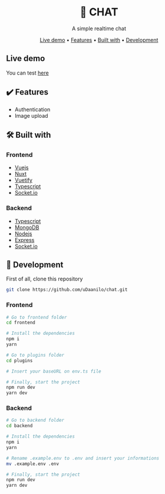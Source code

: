 <h1 align="center">📧 CHAT</h1>
<p align="center">A simple realtime chat</p>

<p align="center">
 <a href="#live-demo">Live demo</a> •
 <a href="#features">Features</a> • 
 <a href="#built-with">Built with</a> • 
 <a href="#development">Development</a>
</p>

## Live demo
You can test [here](https://udaanilo.github.io/chat)

## ✔️ Features
 * Authentication
 * Image upload
## 🛠️ Built with
### Frontend
 * [Vuejs](https://vuejs.org)
 * [Nuxt](https://nuxtjs.org)
 * [Vuetify](https://vuetifyjs.com)
 * [Typescript](https://www.typescriptlang.org)
 * [Socket.io](https://socket.io)
### Backend
 * [Typescript](https://www.typescriptlang.org)
 * [MongoDB](https://www.mongodb.com/)
 * [Nodejs](https://nodejs.dev)
 * [Express](https://expressjs.com/)
 * [Socket.io](https://socket.io)

## 🚧 Development

First of all, clone this repository
```sh
git clone https://github.com/uDaanilo/chat.git
```

### Frontend
```sh
# Go to frontend folder
cd frontend

# Install the dependencies
npm i
yarn

# Go to plugins folder
cd plugins

# Insert your baseURL on env.ts file

# Finally, start the project
npm run dev
yarn dev
```
### Backend
```sh
# Go to backend folder
cd backend

# Install the dependencies
npm i
yarn

# Rename .example.env to .env and insert your informations
mv .example.env .env

# Finally, start the project
npm run dev
yarn dev
```